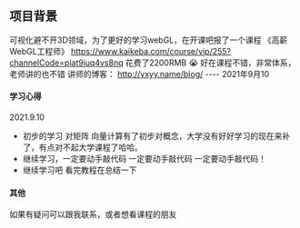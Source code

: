 ## 项目背景
可视化避不开3D领域，为了更好的学习webGL，在开课吧报了一个课程 《高薪WebGL工程师》
https://www.kaikeba.com/course/vip/255?channelCode=plat9iuq4vs8nq
花费了2200RMB 😭
好在课程不错，非常体系，老师讲的也不错
讲师的博客： http://yxyy.name/blog/
 ---- 2021年9月10




 #### 学习心得
   2021.9.10
 - 初步的学习 对矩阵 向量计算有了初步对概念，大学没有好好学习的现在来补了，有点对不起大学课程了哈哈。
 - 继续学习，一定要动手敲代码 一定要动手敲代码 一定要动手敲代码！
 - 继续学习吧  看完教程在总结一下
 




 #### 其他
  如果有疑问可以跟我联系，或者想看课程的朋友